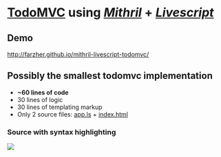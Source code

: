 # [TodoMVC](http://farzher.github.io/mithril-livescript-todomvc/) using *[Mithril](https://github.com/lhorie/mithril.js)* + *[Livescript](https://github.com/gkz/LiveScript)*

## Demo
http://farzher.github.io/mithril-livescript-todomvc/

## Possibly the smallest todomvc implementation
* **~60 lines of code**
* 30 lines of logic
* 30 lines of templating markup
* Only 2 source files: [app.ls](https://github.com/farzher/mithril-livescript-todomvc/blob/gh-pages/app.ls) + [index.html](https://github.com/farzher/mithril-livescript-todomvc/blob/gh-pages/index.html)


### Source with syntax highlighting
![](http://i.imgur.com/s4UgaT6.png)
